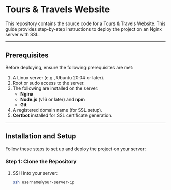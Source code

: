 
# Tours & Travels Website

This repository contains the source code for a Tours & Travels Website. This guide provides step-by-step instructions to deploy the project on an Nginx server with SSL.

---

## Prerequisites

Before deploying, ensure the following prerequisites are met:

1. A Linux server (e.g., Ubuntu 20.04 or later).
2. Root or sudo access to the server.
3. The following are installed on the server:
   - **Nginx**
   - **Node.js** (v16 or later) and **npm**
   - **Git**
4. A registered domain name (for SSL setup).
5. **Certbot** installed for SSL certificate generation.

---

## Installation and Setup

Follow these steps to set up and deploy the project on your server:

### Step 1: Clone the Repository

1. SSH into your server:
   ```bash
   ssh username@your-server-ip
   

